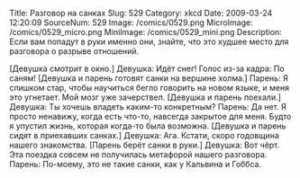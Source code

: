 Title: Разговор на санках 
Slug: 529 
Category: xkcd 
Date: 2009-03-24 12:20:09 
SourceNum: 529 
Image: /comics/0529.png 
MicroImage: /comics/0529_micro.png 
MiniImage: /comics/0529_mini.png 
Description: Если вам попадут в руки именно они, знайте, что это худшее место для разговора о разрыве отношений. 

[Девушка смотрит в окно.]
Девушка: Идёт снег!
Голос из-за кадра: По саням!
[Девушка и парень готовят санки на вершине холма.]
Парень: Я слишком стар, чтобы научиться бегло говорить на новом языке, и меня это угнетает. Мой мозг уже зачерствел.
[Девушка и парень поехали.]
Девушка: Ты хочешь владеть каким-то конкретным?
Парень: Да нет. Я просто ненавижу, когда есть что-то, навсегда закрытое для меня. Будто я упустил жизнь, которая когда-то была возможна.
[Девушка и парень сидят в приехавших санках.]
Девушка: Ага. Кстати, скоро годовщина нашего знакомства.
[Парень берёт санки в руки.]
Девушка: Вот чёрт. Эта поездка совсем не получилась метафорой нашего разговора.
Парень: По-моему, это не такие санки, как у Кальвина и Гоббса.